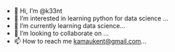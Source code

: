 - 👋 Hi, I’m @k33nt
- 👀 I’m interested in learning python for data science ...
- 🌱 I’m currently learning data science...
- 💞️ I’m looking to collaborate on ...
- 📫 How to reach me kamaukent@gmail.com...

<!---
k33nt/k33nt is a ✨ special ✨ repository because its `README.md` (this file) appears on your GitHub profile.
You can click the Preview link to take a look at your changes.
--->
